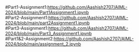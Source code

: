 #Part1-Assignment1:https://github.com/Aashish2707/AIML-2024/blob/main/Part1Assignment1.ipynb   
#Part2-Assignment1:https://github.com/Aashish2707/AIML-2024/blob/main/part2Assignment1.ipynb   
#Part3-Assignment1:https://github.com/Aashish2707/AIML-2024/blob/main/Part3_Assignment1.ipynb   
#Part1&2-Assignment2:https://github.com/Aashish2707/AIML-2024/blob/main/assignment_2.ipynb
